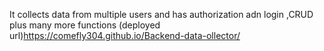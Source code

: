 It collects data from multiple users and has authorization adn login ,CRUD plus many more functions
(deployed url)https://comefly304.github.io/Backend-data-ollector/
